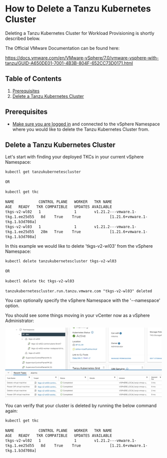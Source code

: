 # How to Delete a Tanzu Kubernetes Cluster

Deleting a Tanzu Kubernetes Cluster for Workload Provisioning is shortly described below. 

The Official VMware Documentation can be found here:

https://docs.vmware.com/en/VMware-vSphere/7.0/vmware-vsphere-with-tanzu/GUID-A650DE01-7001-4B3B-804F-652CC73D0171.html

## Table of Contents
1. [Prerequisites](#prerequisites)
1. [Delete a Tanzu Kubernetes Cluster](#delete-a-tanzu-kubernetes-cluster)

## Prerequisites
* [Make sure you are logged in](How-to-Login.md) and connected to the vSphere Namespace where you would like to delete the Tanzu Kubernetes Cluster from. 

## Delete a Tanzu Kubernetes Cluster

Let's start with finding your deployed TKCs in your current vSphere Namespace:

````
kubectl get tanzukubernetescluster

OR

kubectl get tkc

NAME           CONTROL PLANE   WORKER   TKR NAME                           AGE   READY   TKR COMPATIBLE   UPDATES AVAILABLE
tkgs-v2-wl02   1               1        v1.21.2---vmware.1-tkg.1.ee25d55   8d    True    True             [1.21.6+vmware.1-tkg.1.b3d708a]
tkgs-v2-wl03   1               1        v1.21.2---vmware.1-tkg.1.ee25d55   28m   True    True             [1.21.6+vmware.1-tkg.1.b3d708a]
````

In this example we would like to delete 'tkgs-v2-wl03' from the vSphere Namespace:

````
kubectl delete tanzukubernetescluster tkgs-v2-wl03

OR 

kubectl delete tkc tkgs-v2-wl03

tanzukubernetescluster.run.tanzu.vmware.com "tkgs-v2-wl03" deleted
````

You can optionally specify the vSphere Namespace with the '--namespace' option. 

You should see some things moving in your vCenter now as a vSphere Administrator:

![Deletion of Tanzu Kubernetes Cluster In Progress!](../Content/Source/Images/delete_tkc.png "TKC Deletion")

You can verify that your cluster is deleted by running the below command again:

````
kubectl get tkc

NAME           CONTROL PLANE   WORKER   TKR NAME                           AGE   READY   TKR COMPATIBLE   UPDATES AVAILABLE
tkgs-v2-wl02   1               1        v1.21.2---vmware.1-tkg.1.ee25d55   8d    True    True             [1.21.6+vmware.1-tkg.1.b3d708a]
````
